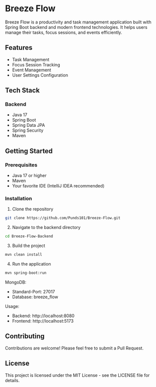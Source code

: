 # Breeze Flow

Breeze Flow is a productivity and task management application built with Spring Boot backend and modern frontend technologies. It helps users manage their tasks, focus sessions, and events efficiently.

## Features

- Task Management
- Focus Session Tracking
- Event Management
- User Settings Configuration

## Tech Stack

### Backend
- Java 17
- Spring Boot
- Spring Data JPA
- Spring Security
- Maven

## Getting Started

### Prerequisites
- Java 17 or higher
- Maven
- Your favorite IDE (IntelliJ IDEA recommended)

### Installation

1. Clone the repository
```bash
git clone https://github.com/Punds101/Breeze-Flow.git
```

2. Navigate to the backend directory
```bash
cd Breeze-Flow-Backend
```

3. Build the project
```bash
mvn clean install
```

4. Run the application
```bash
mvn spring-boot:run
```
MongoDB:
   - Standard-Port: 27017
   - Database: breeze_flow

Usage:
   - Backend: http://localhost:8080
   - Frontend: http://localhost:5173

## Contributing

Contributions are welcome! Please feel free to submit a Pull Request.

## License

This project is licensed under the MIT License - see the LICENSE file for details.
